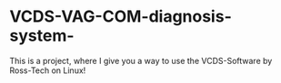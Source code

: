# VCDS-VAG-COM-diagnosis-system-
This is a project, where I give you a way to use the VCDS-Software by Ross-Tech on Linux!
